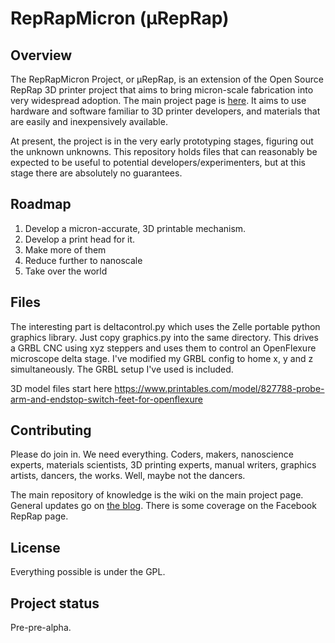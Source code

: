 # RepRapMicron (μRepRap)

## Overview

The RepRapMicron Project, or μRepRap, is an extension of the Open Source RepRap 3D printer project that aims to bring micron-scale fabrication into very widespread adoption. The main project page is [here](https://reprap.org/wiki/RepRapMicron). It aims to use hardware and software familiar to 3D printer developers, and materials that are easily and inexpensively available.

At present, the project is in the very early prototyping stages, figuring out the unknown unknowns. This repository holds files that can reasonably be expected to be useful to potential developers/experimenters, but at this stage there are absolutely no guarantees.

## Roadmap

1. Develop a micron-accurate, 3D printable mechanism.
2. Develop a print head for it.
3. Make more of them
4. Reduce further to nanoscale
5. Take over the world


## Files
The interesting part is deltacontrol.py which uses the Zelle portable python graphics library. Just copy graphics.py into the same directory. This drives a GRBL CNC using xyz steppers and uses them to control an OpenFlexure microscope delta stage. I've modified my GRBL config to home x, y and z simultaneously. The GRBL setup I've used is included.

3D model files start here https://www.printables.com/model/827788-probe-arm-and-endstop-switch-feet-for-openflexure

## Contributing
Please do join in. We need everything. Coders, makers, nanoscience experts, materials scientists, 3D printing experts, manual writers, graphics artists, dancers, the works. Well, maybe not the dancers.

The main repository of knowledge is the wiki on the main project page. General updates go on [the blog](http://blog.reprap.org/). There is some coverage on the Facebook RepRap page.

## License
Everything possible is under the GPL.

## Project status
Pre-pre-alpha.
